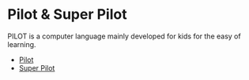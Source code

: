 # Pilot & Super Pilot  
PILOT is a computer language mainly developed for kids for the easy of learning.  
- [Pilot](../Pilot/index.md)  
- [Super Pilot](../Pilot_II_or_Super_Pilot/index.md)  
